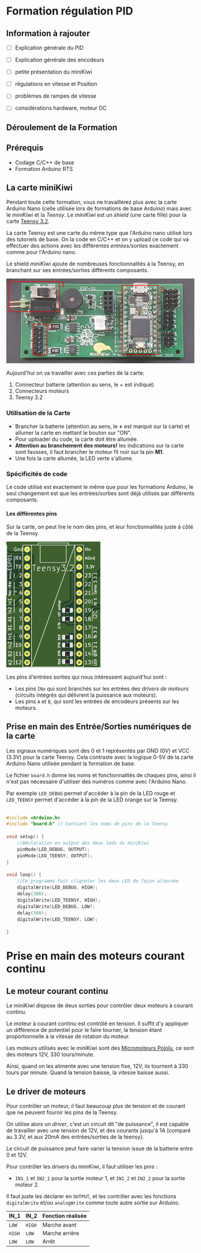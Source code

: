# Formation régulation PID

## Information à rajouter

- [ ] Explication générale du PID
- [ ] Explication générale des encodeurs
- [ ] petite présentation du miniKiwi
- [ ] régulations en vitesse et Position
- [ ] problèmes de rampes de vitesse
- [ ] considérations hardware, moteur DC


## Déroulement de la Formation


## Prérequis

- Codage C/C++ de base
- Formation Arduino RTS

## La carte miniKiwi

Pendant toute cette formation, vous ne travaillerez plus avec la carte Arduino Nano (celle utilisée lors de formations de base Arduino) mais avec le _miniKiwi_ et la _Teensy_.
Le _miniKiwi_ est un _shield_ (une carte fille) pour la carte [Teensy 3.2](https://www.pjrc.com/teensy/teensy31.html).

La carte Teensy est une carte du même type que l'Arduino nano utilisé lors des tutoriels de base. On la code en C/C++ et on y upload ce code qui va effectuer des actions avec les différentes _entrées/sorties_ exactement comme pour l'Arduino nano.

Le shield _miniKiwi_ ajoute de nombreuses fonctionnalités à la Teensy, en branchant sur ses entrées/sorties différents composants.

<img src="../resources/Kiwi_PID.jpg" width="500"/><br>

Aujourd'hui on va travailler avec ces parties de la carte:

1. Connecteur batterie (attention au sens, le + est indiqué)
2. Connecteurs moteurs
3. Teensy 3.2

### Utilisation de la Carte

- Brancher la batterie (attention au sens, le **+** est marqué sur la carte) et allumer la carte en mettant le bouton sur "ON".
- Pour uploader du code, la carte doit être allumée.
- **Attention au branchement des moteurs!** les indications sur la carte sont fausses, il faut brancher le moteur fil noir sur la pin **M1**.
- Une fois la carte allumée, la LED verte s'allume.

### Spécificités de code

Le code utilisé est exactement le même que pour les formations Arduino, le seul changement est que les entrées/sorties sont déjà utilisés par différents composants.

#### Les différentes pins

Sur la carte, on peut lire le nom des pins, et leur fonctionnalités juste à côté de la Teensy.


<img src="../resources/silkscreen_teensy.png" width="250"/><br>


Les pins d'entrées sorties qui nous intéressent aujourd'hui sont :

- Les pins `INx` qui sont branchés sur les entrées des _drivers de moteurs_ (circuits intégrés qui délivrent la puissance aux moteurs).
- Les pins `A` et `B`, qui sont les entrées de encodeurs présents sur les moteurs.<br>

## Prise en main des Entrée/Sorties numériques de la carte

Les signaux numériques sont des 0 et 1 représentés par GND (0V) et VCC (3.3V) pour la carte Teensy.
Cela contraste avec la logique 0-5V de la carte Arduino Nano utilisée pendant la formation de base.

Le fichier `board.h` donne les noms et fonctionnalités de chaques pins, ainsi il n'est pas nécessaire d'utiliser des numéros comme avec l'Arduino Nano.

Par exemple `LED_DEBUG` permet d'accéder à la pin de la LED rouge et `LED_TEENSY` permet d'accéder à la pin de la LED orange sur la Teensy.

```c++

#include <Arduino.h>
#include "board.h" // Contient les noms de pins de la Teensy

void setup() {
	//Déclaration en output des deux leds du miniKiwi
	pinMode(LED_DEBUG, OUTPUT);
	pinMode(LED_TEENSY, OUTPUT);
}

void loop() {
	//Ce programme fait clignoter les deux LED de façon alternée
	digitalWrite(LED_DEBUG, HIGH);
	delay(300);
	digitalWrite(LED_TEENSY, HIGH);
	digitalWrite(LED_DEBUG, LOW);
	delay(300);
	digitalWrite(LED_TEENSY, LOW);

}
```

# Prise en main des moteurs courant continu

## Le moteur courant continu

Le miniKiwi dispose de deux sorties pour contrôler deux moteurs à courant continu.

Le moteur à courant continu est contrôlé en tension. Il suffit d'y appliquer un différence de potentiel pour le faire tourner, la tension étant proportionnelle à la vitesse de rotation du moteur.

Les moteurs utilisés avec le miniKiwi sont des [Micromoteurs Pololu](https://www.pololu.com/product/3041), ce sont des moteurs 12V, 330 tours/minute.

Ainsi, quand on les alimente avec une tension fixe, 12V, ils tournent à 330 tours par minute. Quand la tension baisse, la vitesse baisse aussi.

## Le driver de moteurs

Pour contrôler un moteur, il faut beaucoup plus de tension et de courant que ne peuvent fournir les pins de la Teensy.

On utilise alors un _driver_, c'est un circuit dit "de puissance", il est capable de travailler avec une tension de 12V, et des courants jusqu'à 1A (comparé au 3.3V, et aux 20mA des entrées/sorties de la teensy).

Le circuit de puissance peut faire varier la tension issue de la batterie entre 0 et 12V.

Pour contrôler les drivers du miniKiwi, il faut utiliser les pins :

- `IN1_1` et `IN2_1` pour la sortie moteur 1, et `IN1_2` et `IN2_2` pour la sortie moteur 2.

Il faut juste les déclarer en `OUTPUT`, et les contrôler avec les fonctions `digitalWrite` et/ou `analogWrite` comme toute autre sortie sur Arduino.

IN_1 | IN_2 | Fonction réalisée
---- | ---- | ------
`LOW`| `HIGH` | Marche avant
`HIGH`| `LOW` | Marche arrière
`LOW` | `LOW` | Arrêt
